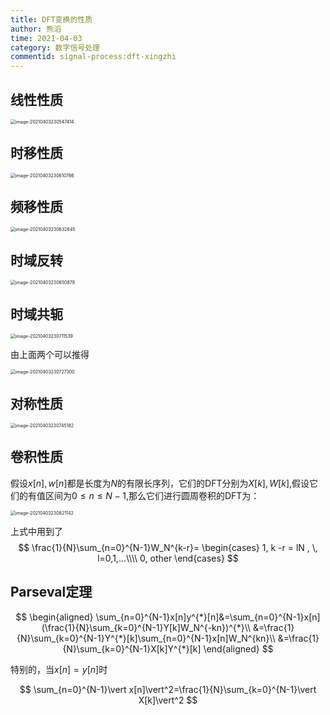 ```yaml
---
title: DFT变换的性质
author: 熊滔
time: 2021-04-03
category: 数字信号处理
commentid: signal-process:dft-xingzhi
---
```


## 线性性质

<img src="https://cdn.jsdelivr.net/gh/LastKnightCoder/ImgHosting2/20210403230547.png" alt="image-20210403230547414" style="zoom:50%;" />

## 时移性质

<img src="https://cdn.jsdelivr.net/gh/LastKnightCoder/ImgHosting2/20210403230610.png" alt="image-20210403230610766" style="zoom:50%;" />

## 频移性质

<img src="https://cdn.jsdelivr.net/gh/LastKnightCoder/ImgHosting2/20210403230632.png" alt="image-20210403230632645" style="zoom:50%;" />

## 时域反转

<img src="https://cdn.jsdelivr.net/gh/LastKnightCoder/ImgHosting2/20210403230650.png" alt="image-20210403230650878" style="zoom:50%;" />

## 时域共轭

<img src="https://cdn.jsdelivr.net/gh/LastKnightCoder/ImgHosting2/20210403230711.png" alt="image-20210403230711539" style="zoom:50%;" />

由上面两个可以推得

<img src="https://cdn.jsdelivr.net/gh/LastKnightCoder/ImgHosting2/20210403230727.png" alt="image-20210403230727300" style="zoom:50%;" />

## 对称性质

<img src="https://cdn.jsdelivr.net/gh/LastKnightCoder/ImgHosting2/20210403230745.png" alt="image-20210403230745182" style="zoom:50%;" />

## 卷积性质

假设$x[n],w[n]$都是长度为$N$的有限长序列，它们的DFT分别为$X[k],W[k]$,假设它们的有值区间为$0 \leq n \leq N-1$,那么它们进行圆周卷积的DFT为：

<img src="https://cdn.jsdelivr.net/gh/LastKnightCoder/ImgHosting2/20210403230821.png" alt="image-20210403230821142" style="zoom:50%;" />

上式中用到了
$$
\frac{1}{N}\sum_{n=0}^{N-1}W_N^{k-r}=
\begin{cases}
1, k -r = lN , \, l=0,1,...\\\\
0, other
\end{cases}
$$
## Parseval定理

$$
\begin{aligned}
\sum_{n=0}^{N-1}x[n]y^{*}[n]&=\sum_{n=0}^{N-1}x[n](\frac{1}{N}\sum_{k=0}^{N-1}Y[k]W_N^{-kn})^{*}\\
&=\frac{1}{N}\sum_{k=0}^{N-1}Y^{*}[k]\sum_{n=0}^{N-1}x[n]W_N^{kn}\\
&=\frac{1}{N}\sum_{k=0}^{N-1}X[k]Y^{*}[k]
\end{aligned}
$$

特别的，当$x[n]=y[n]$时

$$
\sum_{n=0}^{N-1}\vert x[n]\vert^2=\frac{1}{N}\sum_{k=0}^{N-1}\vert X[k]\vert^2
$$